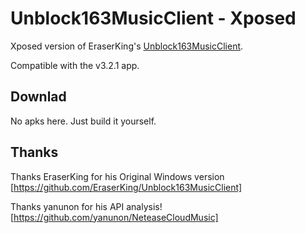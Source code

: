 # Unblock163MusicClient - Xposed

Xposed version of EraserKing's [Unblock163MusicClient](https://github.com/EraserKing/Unblock163MusicClient).

Compatible with the v3.2.1 app.

## Downlad
No apks here. Just build it yourself.

## Thanks

Thanks EraserKing for his Original Windows version [https://github.com/EraserKing/Unblock163MusicClient]

Thanks yanunon for his API analysis! [https://github.com/yanunon/NeteaseCloudMusic]